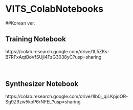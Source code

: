 # VITS_ColabNotebooks
##Korean ver.
<h2>Training Notebook</h2>
https://colab.research.google.com/drive/1L5ZKs-B7RFxAqtBoVfSUjl4FzG3038yC?usp=sharing<br>
<br><br>
<h2>Synthesizer Notebook</h2>
https://colab.research.google.com/drive/1lb0j_qiLKpjoOR-Sg9Z9zw5koP6rNFEL?usp=sharing
